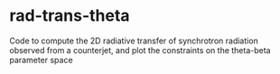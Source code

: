 # rad-trans-theta
 Code to compute the 2D radiative transfer of synchrotron radiation  observed from a counterjet, and plot the constraints on the theta-beta parameter space
